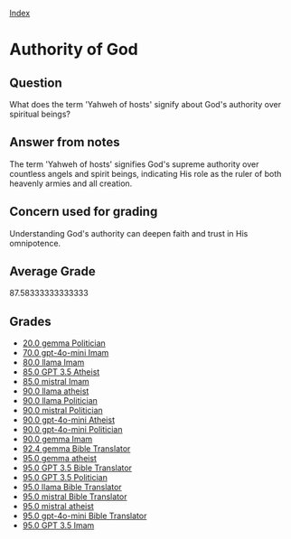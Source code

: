 
[Index](../../index.md)
# Authority of God
## Question
What does the term 'Yahweh of hosts' signify about God's authority over spiritual beings?

## Answer from notes
The term 'Yahweh of hosts' signifies God's supreme authority over countless angels and spirit beings, indicating His role as the ruler of both heavenly armies and all creation.

## Concern used for grading
Understanding God's authority can deepen faith and trust in His omnipotence.

## Average Grade
87.58333333333333

## Grades
 * [20.0 gemma Politician](../answers/gemma_Politician/Authority_of_God.md)
 * [70.0 gpt-4o-mini Imam](../answers/gpt-4o-mini_Imam/Authority_of_God.md)
 * [80.0 llama Imam](../answers/llama_Imam/Authority_of_God.md)
 * [85.0 GPT 3.5 Atheist](../answers/GPT_3.5_Atheist/Authority_of_God.md)
 * [85.0 mistral Imam](../answers/mistral_Imam/Authority_of_God.md)
 * [90.0 llama atheist](../answers/llama_atheist/Authority_of_God.md)
 * [90.0 llama Politician](../answers/llama_Politician/Authority_of_God.md)
 * [90.0 mistral Politician](../answers/mistral_Politician/Authority_of_God.md)
 * [90.0 gpt-4o-mini Atheist](../answers/gpt-4o-mini_Atheist/Authority_of_God.md)
 * [90.0 gpt-4o-mini Politician](../answers/gpt-4o-mini_Politician/Authority_of_God.md)
 * [90.0 gemma Imam](../answers/gemma_Imam/Authority_of_God.md)
 * [92.4 gemma Bible Translator](../answers/gemma_Bible_Translator/Authority_of_God.md)
 * [95.0 gemma atheist](../answers/gemma_atheist/Authority_of_God.md)
 * [95.0 GPT 3.5 Bible Translator](../answers/GPT_3.5_Bible_Translator/Authority_of_God.md)
 * [95.0 GPT 3.5 Politician](../answers/GPT_3.5_Politician/Authority_of_God.md)
 * [95.0 llama Bible Translator](../answers/llama_Bible_Translator/Authority_of_God.md)
 * [95.0 mistral Bible Translator](../answers/mistral_Bible_Translator/Authority_of_God.md)
 * [95.0 mistral atheist](../answers/mistral_atheist/Authority_of_God.md)
 * [95.0 gpt-4o-mini Bible Translator](../answers/gpt-4o-mini_Bible_Translator/Authority_of_God.md)
 * [95.0 GPT 3.5 Imam](../answers/GPT_3.5_Imam/Authority_of_God.md)
